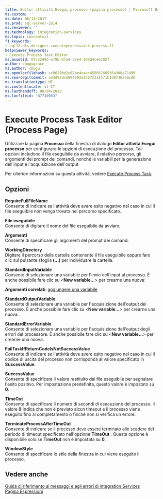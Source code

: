 ```yaml
---
title: Editor attività Esegui processo (pagina processo) | Microsoft Docs
ms.custom: ''
ms.date: 06/13/2017
ms.prod: sql-server-2014
ms.reviewer: ''
ms.technology: integration-services
ms.topic: conceptual
f1_keywords:
- sql12.dts.designer.executeprocesstask.process.f1
helpviewer_keywords:
- Execute Process Task Editor
ms.assetid: 0fc22406-e79b-47a4-a7e4-108d4ce6202f
author: chugugrace
ms.author: chugu
ms.openlocfilehash: ce8629be2c07ae4caac4586b266936a908e71499
ms.sourcegitcommit: ad4d92dce894592a259721a1571b1d8736abacdb
ms.translationtype: MT
ms.contentlocale: it-IT
ms.lasthandoff: 08/04/2020
ms.locfileid: "87710983"
---
```

# <a name="execute-process-task-editor-process-page"></a>Execute Process Task Editor (Process Page)
  Utilizzare la pagina **Processo** della finestra di dialogo **Editor attività Esegui processo** per configurare le opzioni di esecuzione del processo. Tali opzioni includono il file eseguibile da avviare, il relativo percorso, gli argomenti del prompt dei comandi, nonché le variabili per la generazione dell'input e l'acquisizione dell'output.  
  
 Per ulteriori informazioni su questa attività, vedere [Execute Process Task](control-flow/execute-process-task.md).  
  
## <a name="options"></a>Opzioni  
 **RequireFullFileName**  
 Consente di indicare se l'attività deve avere esito negativo nel caso in cui il file eseguibile non venga trovato nel percorso specificato.  
  
 **File eseguibile**  
 Consente di digitare il nome del file eseguibile da avviare.  
  
 **Argomenti**  
 Consente di specificare gli argomenti del prompt dei comandi.  
  
 **WorkingDirectory**  
 Digitare il percorso della cartella contenente il file eseguibile oppure fare clic sul pulsante sfoglia **(...)** per individuare la cartella.  
  
 **StandardInputVariable**  
 Consente di selezionare una variabile per l'invio dell'input al processo. È anche possibile fare clic su \<**New variable...**> per crearne una nuova:  
  
 **Argomenti correlati:**  [aggiungere una variabile](../../2014/integration-services/add-variable.md)  
  
 **StandardOutputVariable**  
 Consente di selezionare una variabile per l'acquisizione dell'output del processo. È anche possibile fare clic su \<**New variable...**> per crearne una nuova.  
  
 **StandardErrorVariable**  
 Consente di selezionare una variabile per l'acquisizione dell'output degli errori del processore. È anche possibile fare clic su \<**New variable...**> per crearne una nuova.  
  
 **FailTaskIfReturnCodeIsNotSuccessValue**  
 Consente di indicare se l'attività deve avere esito negativo nel caso in cui il codice di uscita del processo non corrisponda al valore specificato in **SuccessValue**.  
  
 **SuccessValue**  
 Consente di specificare il valore restituito dal file eseguibile per segnalare l'esito positivo. Per impostazione predefinita, questo valore è impostato su **0**.  
  
 **TimeOut**  
 Consente di specificare il numero di secondi di esecuzione del processo. Il valore **0** indica che non è previsto alcun timeout e il processo viene eseguito fino al completamento o finché non si verifica un errore.  
  
 **TerminateProcessAfterTimeOut**  
 Consente di indicare se il processo deve essere terminato allo scadere del periodo di timeout specificato nell'opzione **TimeOut** . Questa opzione è disponibile solo se **TimeOut** non è impostata su **0**.  
  
 **WindowStyle**  
 Consente di specificare lo stile della finestra in cui viene eseguito il processo.  
  
## <a name="see-also"></a>Vedere anche  
 [Guida di riferimento ai messaggi e agli errori di Integration Services](../../2014/integration-services/integration-services-error-and-message-reference.md)   
 [Pagina Espressioni](expressions/expressions-page.md)  
  
  
